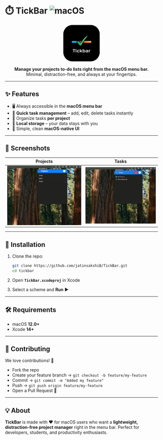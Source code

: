 # ⏱️ TickBar ![macOS](https://img.shields.io/badge/macOS-Menu%20Bar-blue)

<p align="center">
  <img src="TickBar/Assets.xcassets/1024.png" width="120" alt="TickBar Logo"/>
</p>

<p align="center">
  <b>Manage your projects to-do lists right from the macOS menu bar.</b><br/>
  Minimal, distraction-free, and always at your fingertips.
</p>

---

## ✨ Features

* 🖥️ Always accessible in the **macOS menu bar**
* 📝 **Quick task management** – add, edit, delete tasks instantly
* 📂 Organize tasks **per project**
* 💾 **Local storage** – your data stays with you
* 🎨 Simple, clean **macOS-native UI**

---

## 📸 Screenshots

| Projects                          | Tasks                        |
|-----------------------------------|------------------------------|
| ![Light](screenshot-projects.png) | ![Dark](screenshot-task.png) |

---

## 🚀 Installation

1. Clone the repo:

   ```bash
   git clone https://github.com/jatinsakshiB/TickBar.git
   cd tickbar
   ```
2. Open **`TickBar.xcodeproj`** in Xcode
3. Select a scheme and **Run** ▶️

---

## 🛠️ Requirements

* macOS **12.0+**
* Xcode **14+**

---

## 🤝 Contributing

We love contributions! 💙

* Fork the repo
* Create your feature branch → `git checkout -b feature/my-feature`
* Commit → `git commit -m "Added my feature"`
* Push → `git push origin feature/my-feature`
* Open a Pull Request 🚀

---

## 💡 About

**TickBar** is made with ❤️ for macOS users who want a **lightweight, distraction-free project manager** right in the menu bar.
Perfect for developers, students, and productivity enthusiasts.
